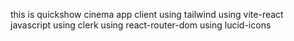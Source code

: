 this is quickshow cinema app client
using tailwind
using vite-react javascript
using clerk
using react-router-dom
using lucid-icons